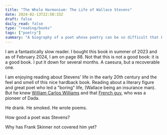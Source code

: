 ```yaml
---
title: "The Whole Harmonium: The Life of Wallace Stevens"
date: 2024-02-13T22:58:33Z
draft: false
daily_read: false
type: "reading/books"
tags: ["poetry"]
summary: "A biography of a poet whose poetry can be so difficult that Frank Skinner seems yet to know how best to cover him in his poetry podcast (February 2024)."
---
```


I am a fantastically slow reader.
I bought this book in summer of 2023 and as of February 2024, I am on page 88.
Not that this is not a good book: it is a good book.
I put it down for several months.
A caesura, but a recoverable one.

I am enjoying reading about Stevens' life in the early 20th century and the feel and smell of this nice hardback book.
Reading about a literary figure and great poet who led a "boring" life, (Wallace being an insurance man).
But he knew [William Carlos Williams](https://www.poetryfoundation.org/poems/45502/the-red-wheelbarrow) and that [French guy](https://en.wikipedia.org/wiki/Marcel_Duchamp), who was a pioneer of Dada.

He drank.
He smoked.
He wrote poems.

How good a poet was Stevens?

Why has Frank Skinner not covered him yet?
